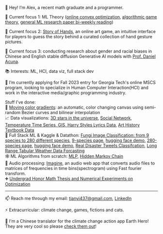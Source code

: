 👋 Hey! I’m Alex, a recent math graduate and a programmer.

🚀 Current focus 1: ML Theory ([online convex optimization](https://arxiv.org/abs/1909.05207), [algorithmic game theory](https://raf.prof/teaching/7000-f23.html), [general ML research paper bi-weekly reading](https://www.meetup.com/learndatascience/))

🚀 Current focus 2: [Story of Hands](https://github.com/tianyimasf/story-of-hands), an online art game, an intuitive interface for players to guess the story behind a curated collection of hand gesture pictures.

🚀 Current focus 3: conducting research about gender and racial biases in Chinese and English stable diffusion Generative AI models with [Prof. Daniel Acuna](https://www.colorado.edu/cs/daniel-acuna).

📚 Interests: ML, HCI, data viz, full stack dev

🤔 I’m currently applying for Fall 2023 entry for Georgia Tech's online MSCS program, looking to specialize in Human Computer Interaction(HCI) and work in the interactive media/graphic programming industry.

Stuff I've done:  
🌈 [Moving color gradients](tianyimasf.github.io/color-gradients/): an automatic, color changing canvas using semi-random Bezier curves and bilinear interpolation  
📈 Data visualizations: [3D stars in the universe](https://stargazingnight.herokuapp.com/), [Social Network, Temperature Time Series, GIS, Harry Styles Lyrics Data](https://tianyimasf.github.io/pages/work/7.html), [Art History Textbook Data](https://tianyimasf.github.io/pages/work/8.html)  
🧠 Full Stack ML & Kaggle & Datathon: [Fungi Image Classification: from 9 species to 280 different species](https://tianyimasf.github.io/), [9-species page](https://tianyimasf.github.io/pages/work/0.html), [hugging face demo](https://huggingface.co/spaces/tymasf/fungi-classification), [280-species page](https://tianyimasf.github.io/pages/work/1.html), [hugging face demo](https://huggingface.co/spaces/tymasf/fungi-classification-280-species), [Real Disaster Tweets Classifcation](https://tianyimasf.github.io/pages/work/4.html), [Long Range Tabular Weather Data Forcasting](https://tianyimasf.github.io/pages/work/9.html)  
🕸️ ML Algorithms from scratch: [MLP](https://github.com/tianyimasf/mlp), [Hidden Markov Chain](https://github.com/tianyimasf/sequence-hmm)  
🎵 Audio processing: [Imagine](https://github.com/tianyimasf/imagine), an audio web app that converts audio files to matrices of frequencies in time bins(spectrogram) using Fast fourier transform.   
➕ [Undergrad Honor Math Thesis and Numerical Experiments on Optimization](https://github.com/tianyimasf/math-experiments)  

---

📫 Reach me through my email: tianyi437@gmail.com, [LinkedIn](https://www.linkedin.com/in/alex-tianyi-ma-9b2012170/)

⚡ Extracurricular: climate change, games, fictions and cats.

👻 I'm a Chinese translator for the climate change action app Earth Hero! They are very cool so please [check them out](https://www.earthhero.org/)!
